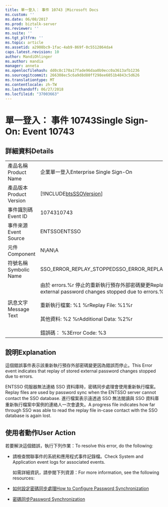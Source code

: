 ```yaml
---
title: 單一登入： 事件 10743 |Microsoft Docs
ms.custom: ''
ms.date: 06/08/2017
ms.prod: biztalk-server
ms.reviewer: ''
ms.suite: ''
ms.tgt_pltfrm: ''
ms.topic: article
ms.assetid: a2908bc9-1fac-4ab9-869f-0c5512864da4
caps.latest.revision: 10
author: MandiOhlinger
ms.author: mandia
manager: anneta
ms.openlocfilehash: dd0c8c170a17fade96daa0b9ecc0a3613afb1236
ms.sourcegitcommit: 266308ec5c6a9d8d80ff298ee6051b4843c5d626
ms.translationtype: MT
ms.contentlocale: zh-TW
ms.lasthandoff: 06/27/2018
ms.locfileid: "37003663"
---
```

# <a name="single-sign-on-event-10743"></a><span data-ttu-id="2d48d-102">單一登入： 事件 10743</span><span class="sxs-lookup"><span data-stu-id="2d48d-102">Single Sign-On: Event 10743</span></span>
## <a name="details"></a><span data-ttu-id="2d48d-103">詳細資料</span><span class="sxs-lookup"><span data-stu-id="2d48d-103">Details</span></span>  

|                 |                                                                                                                                                                |
|-----------------|----------------------------------------------------------------------------------------------------------------------------------------------------------------|
|  <span data-ttu-id="2d48d-104">產品名稱</span><span class="sxs-lookup"><span data-stu-id="2d48d-104">Product Name</span></span>   |                                                                   <span data-ttu-id="2d48d-105">企業單一登入</span><span class="sxs-lookup"><span data-stu-id="2d48d-105">Enterprise Single Sign-On</span></span>                                                                    |
| <span data-ttu-id="2d48d-106">產品版本</span><span class="sxs-lookup"><span data-stu-id="2d48d-106">Product Version</span></span> |                                                   [!INCLUDE[btsSSOVersion](../includes/btsssoversion-md.md)]                                                   |
|    <span data-ttu-id="2d48d-107">事件識別碼</span><span class="sxs-lookup"><span data-stu-id="2d48d-107">Event ID</span></span>     |                                                                             <span data-ttu-id="2d48d-108">10743</span><span class="sxs-lookup"><span data-stu-id="2d48d-108">10743</span></span>                                                                              |
|  <span data-ttu-id="2d48d-109">事件來源</span><span class="sxs-lookup"><span data-stu-id="2d48d-109">Event Source</span></span>   |                                                                             <span data-ttu-id="2d48d-110">ENTSSO</span><span class="sxs-lookup"><span data-stu-id="2d48d-110">ENTSSO</span></span>                                                                             |
|    <span data-ttu-id="2d48d-111">元件</span><span class="sxs-lookup"><span data-stu-id="2d48d-111">Component</span></span>    |                                                                              <span data-ttu-id="2d48d-112">N\A</span><span class="sxs-lookup"><span data-stu-id="2d48d-112">N\A</span></span>                                                                               |
|  <span data-ttu-id="2d48d-113">符號名稱</span><span class="sxs-lookup"><span data-stu-id="2d48d-113">Symbolic Name</span></span>  |                                                                    <span data-ttu-id="2d48d-114">SSO_ERROR_REPLAY_STOPPED</span><span class="sxs-lookup"><span data-stu-id="2d48d-114">SSO_ERROR_REPLAY_STOPPED</span></span>                                                                    |
|  <span data-ttu-id="2d48d-115">訊息文字</span><span class="sxs-lookup"><span data-stu-id="2d48d-115">Message Text</span></span>   | <span data-ttu-id="2d48d-116">由於 errors.%r 停止的重新執行預存外部密碼變更</span><span class="sxs-lookup"><span data-stu-id="2d48d-116">Replay of stored external password changes stopped due to errors.%r</span></span><br /><br /> <span data-ttu-id="2d48d-117">重新執行檔案: %1 %r</span><span class="sxs-lookup"><span data-stu-id="2d48d-117">Replay File: %1%r</span></span><br /><br /> <span data-ttu-id="2d48d-118">其他資料: %2 %r</span><span class="sxs-lookup"><span data-stu-id="2d48d-118">Additional Data: %2%r</span></span><br /><br /> <span data-ttu-id="2d48d-119">錯誤碼： %3</span><span class="sxs-lookup"><span data-stu-id="2d48d-119">Error Code: %3</span></span> |

## <a name="explanation"></a><span data-ttu-id="2d48d-120">說明</span><span class="sxs-lookup"><span data-stu-id="2d48d-120">Explanation</span></span>  
 <span data-ttu-id="2d48d-121">這個錯誤事件表示該重新執行預存外部密碼變更因為錯誤而停止。</span><span class="sxs-lookup"><span data-stu-id="2d48d-121">This Error event indicates that replay of stored external password changes stopped due to errors.</span></span>  

 <span data-ttu-id="2d48d-122">ENTSSO 伺服器無法連絡 SSO 資料庫時，密碼同步處理會使用重新執行檔案。</span><span class="sxs-lookup"><span data-stu-id="2d48d-122">Replay files are used by password sync when the ENTSSO server cannot contact the SSO database.</span></span> <span data-ttu-id="2d48d-123">進行檔案表示遠透過 SSO 無法閱讀與 SSO 資料庫重新執行檔案中案例的連絡人一次會遺失。</span><span class="sxs-lookup"><span data-stu-id="2d48d-123">A progress file indicates how far through SSO was able to read the replay file in-case contact with the SSO database is again lost.</span></span>  

## <a name="user-action"></a><span data-ttu-id="2d48d-124">使用者動作</span><span class="sxs-lookup"><span data-stu-id="2d48d-124">User Action</span></span>  
 <span data-ttu-id="2d48d-125">若要解決這個錯誤，執行下列作業：</span><span class="sxs-lookup"><span data-stu-id="2d48d-125">To resolve this error, do the following:</span></span>  

- <span data-ttu-id="2d48d-126">請檢查關聯事件的系統和應用程式事件記錄檔。</span><span class="sxs-lookup"><span data-stu-id="2d48d-126">Check System and Application event logs for associated events.</span></span>  

  <span data-ttu-id="2d48d-127">如需詳細資訊，請參閱下列資源：</span><span class="sxs-lookup"><span data-stu-id="2d48d-127">For more information, see the following resources:</span></span>  

- [<span data-ttu-id="2d48d-128">如何設定密碼同步處理</span><span class="sxs-lookup"><span data-stu-id="2d48d-128">How to Configure Password Synchronization</span></span>](../core/how-to-configure-password-synchronization.md)  

- [<span data-ttu-id="2d48d-129">密碼同步</span><span class="sxs-lookup"><span data-stu-id="2d48d-129">Password Synchronization</span></span>](../core/password-synchronization2.md)
